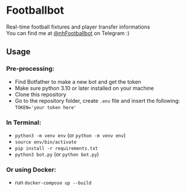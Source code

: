# Footballbot
  Real-time football fixtures and player transfer informations  
  You can find me at [@nhFootballbot](https://t.me/nhFootballBot) on Telegram :)

## Usage
### Pre-processing:
- Find Botfather to make a new bot and get the token
- Make sure python 3.10 or later installed on your machine
- Clone this repository
- Go to the repository folder, create `.env` file and insert the following:  
`TOKEN='your token here'`
  
### In Terminal:
- `python3 -m venv env` (or `python -m venv env`)
- `source env/bin/activate`
- `pip install -r requirements.txt`
- `python3 bot.py` (or `python bot.py`)

### Or using Docker:

- run `docker-compose up --build`
